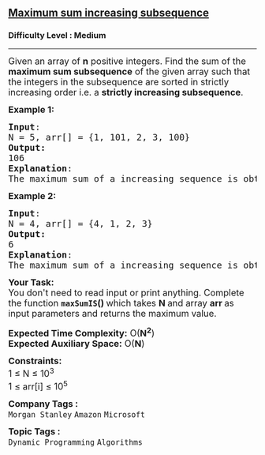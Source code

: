 <h2><a href="https://www.geeksforgeeks.org/problems/maximum-sum-increasing-subsequence4749/1?page=4&difficulty=Medium&sortBy=submissions">Maximum sum increasing subsequence</a></h2><h3>Difficulty Level : Medium</h3><hr><div class="problems_problem_content__Xm_eO"><p><span style="font-size: 18px;">Given an array of <strong>n</strong> positive integers. Find the sum of the <strong>maximum sum subsequence</strong> of the given array such that the integers in the subsequence are sorted in strictly increasing order i.e. a <strong>strictly increasing subsequence</strong>.&nbsp;</span></p>
<p><span style="font-size: 18px;"><strong>Example 1:</strong></span></p>
<pre><span style="font-size: 18px;"><strong>Input</strong>: <br>N = 5, arr[] = {1, 101, 2, 3, 100} 
<strong>Output:</strong> <br>106
<strong>Explanation</strong>:<br>The maximum sum of a increasing sequence is obtained from {1, 2, 3, 100},</span></pre>
<p><span style="font-size: 18px;"><strong>Example 2:</strong></span></p>
<pre><span style="font-size: 18px;"><strong>Input</strong>: <br>N = 4, arr[] = {4, 1, 2, 3}
<strong>Output:</strong> <br>6
<strong>Explanation</strong>:<br>The maximum sum of a increasing sequence is obtained from {1, 2, 3}.</span></pre>
<p><span style="font-size: 18px;"><strong>Your Task:&nbsp;&nbsp;</strong><br>You don't need to read input or print anything. Complete the function <strong><code>maxSumIS</code>()&nbsp;</strong>which takes <strong>N </strong>and array <strong>arr </strong>as input parameters and returns the maximum value.</span></p>
<p><span style="font-size: 18px;"><strong>Expected Time Complexity:</strong> O(<strong>N<sup>2</sup></strong>)<br><strong>Expected Auxiliary Space:</strong> O(<strong>N</strong>)</span></p>
<p><span style="font-size: 18px;"><strong>Constraints:</strong><br>1 ≤ N ≤ 10<sup>3</sup></span><br><span style="font-size: 18px;">1 ≤ arr[i] ≤ 10<sup>5</sup></span></p></div><p><span style=font-size:18px><strong>Company Tags : </strong><br><code>Morgan Stanley</code>&nbsp;<code>Amazon</code>&nbsp;<code>Microsoft</code>&nbsp;<br><p><span style=font-size:18px><strong>Topic Tags : </strong><br><code>Dynamic Programming</code>&nbsp;<code>Algorithms</code>&nbsp;